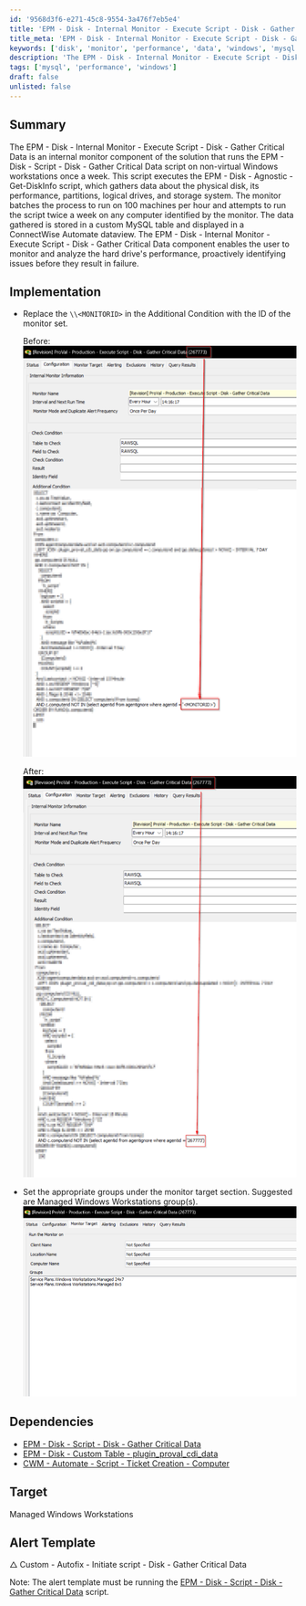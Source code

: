 ```yaml
---
id: '9568d3f6-e271-45c8-9554-3a476f7eb5e4'
title: 'EPM - Disk - Internal Monitor - Execute Script - Disk - Gather Critical Data'
title_meta: 'EPM - Disk - Internal Monitor - Execute Script - Disk - Gather Critical Data'
keywords: ['disk', 'monitor', 'performance', 'data', 'windows', 'mysql']
description: 'The EPM - Disk - Internal Monitor - Execute Script - Disk - Gather Critical Data is a ConnectWise Automate component designed to run a script on non-virtual Windows workstations weekly. It gathers critical disk data, analyzes performance, and stores results in a MySQL table for proactive monitoring.'
tags: ['mysql', 'performance', 'windows']
draft: false
unlisted: false
---
```


## Summary

The EPM - Disk - Internal Monitor - Execute Script - Disk - Gather Critical Data is an internal monitor component of the solution that runs the EPM - Disk - Script - Disk - Gather Critical Data script on non-virtual Windows workstations once a week. This script executes the EPM - Disk - Agnostic - Get-DiskInfo script, which gathers data about the physical disk, its performance, partitions, logical drives, and storage system. The monitor batches the process to run on 100 machines per hour and attempts to run the script twice a week on any computer identified by the monitor. The data gathered is stored in a custom MySQL table and displayed in a ConnectWise Automate dataview. The EPM - Disk - Internal Monitor - Execute Script - Disk - Gather Critical Data component enables the user to monitor and analyze the hard drive's performance, proactively identifying issues before they result in failure.

## Implementation

- Replace the `\\<MONITORID>` in the Additional Condition with the ID of the monitor set.  

  Before:  
  ![Before](../../../static/img/Execute-Script---Disk---Gather-Critical-Data/image_1.png)  

  After:  
  ![After](../../../static/img/Execute-Script---Disk---Gather-Critical-Data/image_2.png)  

- Set the appropriate groups under the monitor target section. Suggested are Managed Windows Workstations group(s).  
  ![Groups](../../../static/img/Execute-Script---Disk---Gather-Critical-Data/image_3.png)  

## Dependencies

- [EPM - Disk - Script - Disk - Gather Critical Data](<../scripts/Disk - Gather Critical Data.md>)  
- [EPM - Disk - Custom Table - plugin_proval_cdi_data](<../tables/plugin_proval_cdi_data.md>)  
- [CWM - Automate - Script - Ticket Creation - Computer](<../scripts/Ticket Creation - Computer.md>)  

## Target

Managed Windows Workstations

## Alert Template

△ Custom - Autofix - Initiate script - Disk - Gather Critical Data  

Note: The alert template must be running the [EPM - Disk - Script - Disk - Gather Critical Data](<../scripts/Disk - Gather Critical Data.md>) script.
